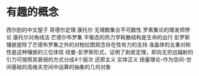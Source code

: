# 有趣的概念
西尔肋的中文屋子
哥德尔定理
康托尔 无理数集合不可数性
罗素集论的理发师悖论
康托尔对角线法
芒德尔布罗集
平衡态的热力学耗散结构是生命的出行
彭罗斯镶嵌是除了芒德布罗集之外的对柏拉图观念存在性有力的支持
准晶体的五重对称性是这种镶嵌的三位体现
纽曼-彭罗斯形式，证明了剥皮定理，即向无穷远辐射的引力可按照其衰弱的方式分成4个层次
还原主义
实体正义
扭量理论-作为空间-世间基础的高维夫空间中运算的抽象的几何对象